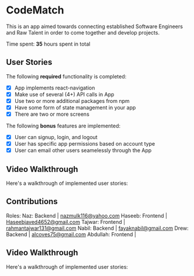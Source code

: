 # CodeMatch

This is an app aimed towards connecting established Software Engineers and Raw Talent in order to come together and develop projects.

Time spent: **35** hours spent in total

## User Stories

The following **required** functionality is completed:

- [x] App implements react-navigation
- [x] Make use of several (4+) API calls in App
- [x] Use two or more additional packages from npm
- [x] Have some form of state management in your app
- [x] There are two or more screens

The following **bonus** features are implemented:

- [x] User can signup, login, and logout
- [x] User has specific app permissions based on account type
- [x] User can email other users seamelessly through the App

## Video Walkthrough

Here's a walkthrough of implemented user stories:

## Contributions

Roles:
Naz: Backend | nazmulk116@yahoo.com
Haseeb: Frontend | Haseebjaved4652@gmail.com
Tajwar: Frontend | rahmantajwar131@gmail.com
Nabil: Backend | fayaknabil@gmail.com
Drew: Backend | alcoves75@gmail.com
Abdullah: Frontend |


## Video Walkthrough

Here's a walkthrough of implemented user stories:
